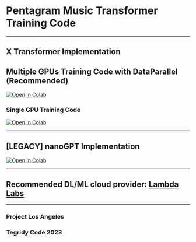 # Pentagram Music Transformer Training Code

***

## X Transformer Implementation

## Multiple GPUs Training Code with DataParallel (Recommended)

[![Open In Colab][colab-badge]][colab-notebook1]

[colab-notebook1]: <https://colab.research.google.com/github/asigalov61/Pentagram-Music-Transformer/blob/main/Training-Code/Pentagram_Music_Transformer_Maker_X_DP.ipynb>
[colab-badge]: <https://colab.research.google.com/assets/colab-badge.svg>

### Single GPU Training Code

[![Open In Colab][colab-badge]][colab-notebook3]

[colab-notebook3]: <https://colab.research.google.com/github/asigalov61/Pentagram-Music-Transformer/blob/main/Training-Code/Pentagram_Music_Transformer_Maker_X.ipynb>
[colab-badge]: <https://colab.research.google.com/assets/colab-badge.svg>

***

## [LEGACY] nanoGPT Implementation

[![Open In Colab][colab-badge]][colab-notebook2]

[colab-notebook2]: <https://colab.research.google.com/github/asigalov61/Pentagram-Music-Transformer/blob/main/Training-Code/Pentagram_Music_Transformer_Maker.ipynb>
[colab-badge]: <https://colab.research.google.com/assets/colab-badge.svg>

***

## Recommended DL/ML cloud provider: [Lambda Labs](https://lambdalabs.com/)

***

### Project Los Angeles
### Tegridy Code 2023
